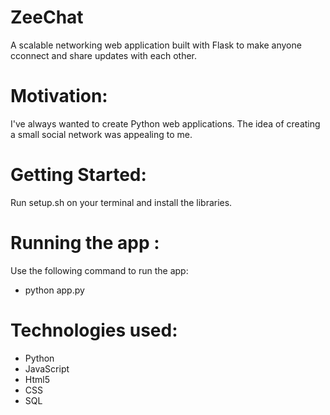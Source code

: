 # ZeeChat
A scalable networking web application built with Flask to make anyone cconnect and share updates with each other.

# Motivation: 
I've always wanted to create Python web applications. The idea of creating a small social network was appealing to me. 

# Getting Started: 
Run setup.sh on your terminal and install the libraries. 

# Running the app :
Use the following command to run the app:
* python app.py

# Technologies used: 
* Python 
* JavaScript
* Html5
* CSS
* SQL

